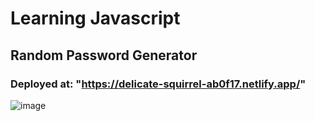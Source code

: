 # Learning Javascript

## Random Password Generator

### Deployed at: "https://delicate-squirrel-ab0f17.netlify.app/"

![image](https://github.com/Alishba-Siddique/Javascript/assets/97811058/01ba9ec5-9097-48d3-88f7-6a3aeb24ad32)


